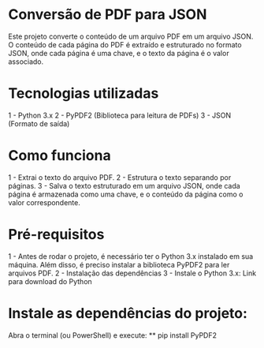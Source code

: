 # Conversão de PDF para JSON

Este projeto converte o conteúdo de um arquivo PDF em um arquivo JSON. O conteúdo de cada página do PDF é extraído e estruturado no formato JSON, onde cada página é uma chave, e o texto da página é o valor associado.

# Tecnologias utilizadas

1 - Python 3.x
2 - PyPDF2 (Biblioteca para leitura de PDFs)
3 - JSON (Formato de saída)

# Como funciona

1 - Extrai o texto do arquivo PDF.
2 - Estrutura o texto separando por páginas.
3 - Salva o texto estruturado em um arquivo JSON, onde cada página é armazenada como uma chave, e o conteúdo da página como o valor correspondente.

# Pré-requisitos

1 - Antes de rodar o projeto, é necessário ter o Python 3.x instalado em sua máquina. Além disso, é preciso instalar a biblioteca PyPDF2 para ler arquivos PDF.
2 - Instalação das dependências
3 - Instale o Python 3.x: Link para download do Python

# Instale as dependências do projeto:

Abra o terminal (ou PowerShell) e execute:
 ** pip install PyPDF2
